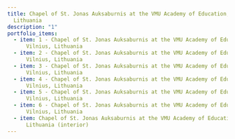 ```yaml
---
title: Chapel of St. Jonas Auksaburnis at the VMU Academy of Education, Vilnius,
  Lithuania
description: "1"
portfolio_items:
  - item: 1 - Chapel of St. Jonas Auksaburnis at the VMU Academy of Education,
      Vilnius, Lithuania
  - item: 2 - Chapel of St. Jonas Auksaburnis at the VMU Academy of Education,
      Vilnius, Lithuania
  - item: 3 - Chapel of St. Jonas Auksaburnis at the VMU Academy of Education,
      Vilnius, Lithuania
  - item: 4 - Chapel of St. Jonas Auksaburnis at the VMU Academy of Education,
      Vilnius, Lithuania
  - item: 5 - Chapel of St. Jonas Auksaburnis at the VMU Academy of Education,
      Vilnius, Lithuania
  - item: 6 - Chapel of St. Jonas Auksaburnis at the VMU Academy of Education,
      Vilnius, Lithuania
  - item: Chapel of St. Jonas Auksaburnis at the VMU Academy of Education, Vilnius,
      Lithuania (interior)
---
```

